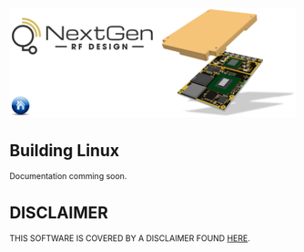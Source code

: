 [![logo](../BytePipe_Logo.png)](../../README.md)

# Building Linux

Documentation comming soon.

# DISCLAIMER

THIS SOFTWARE IS COVERED BY A DISCLAIMER FOUND [HERE](../../DISCLAIMER.md).
